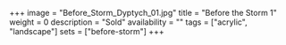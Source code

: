 +++
image = "Before_Storm_Dyptych_01.jpg"
title = "Before the Storm 1"
weight = 0
description = "Sold"
availability = ""
tags = ["acrylic", "landscape"]
sets = ["before-storm"]
+++
